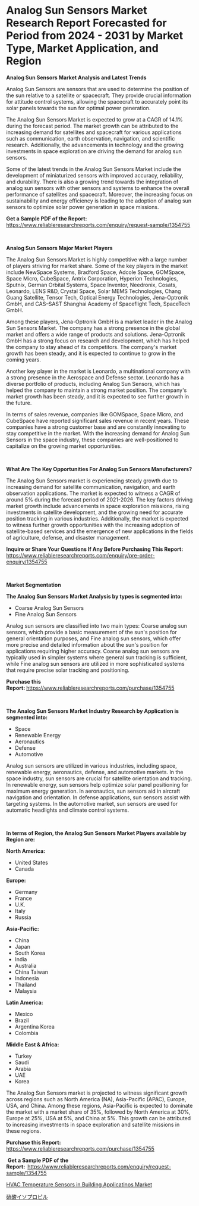 <p><h1>Analog Sun Sensors Market Research Report Forecasted for Period from 2024 -  2031 by Market Type, Market Application, and Region</h1></p><p><strong>Analog Sun Sensors Market Analysis and Latest Trends</strong></p>
<p><p>Analog Sun Sensors are sensors that are used to determine the position of the sun relative to a satellite or spacecraft. They provide crucial information for attitude control systems, allowing the spacecraft to accurately point its solar panels towards the sun for optimal power generation.</p><p>The Analog Sun Sensors Market is expected to grow at a CAGR of 14.1% during the forecast period. The market growth can be attributed to the increasing demand for satellites and spacecraft for various applications such as communication, earth observation, navigation, and scientific research. Additionally, the advancements in technology and the growing investments in space exploration are driving the demand for analog sun sensors.</p><p>Some of the latest trends in the Analog Sun Sensors Market include the development of miniaturized sensors with improved accuracy, reliability, and durability. There is also a growing trend towards the integration of analog sun sensors with other sensors and systems to enhance the overall performance of satellites and spacecraft. Moreover, the increasing focus on sustainability and energy efficiency is leading to the adoption of analog sun sensors to optimize solar power generation in space missions.</p></p>
<p><strong>Get a Sample PDF of the Report:&nbsp;</strong> <a href="https://www.reliableresearchreports.com/enquiry/request-sample/1354755">https://www.reliableresearchreports.com/enquiry/request-sample/1354755</a></p>
<p>&nbsp;</p>
<p><strong>Analog Sun Sensors Major Market Players</strong></p>
<p><p>The Analog Sun Sensors Market is highly competitive with a large number of players striving for market share. Some of the key players in the market include NewSpace Systems, Bradford Space, Adcole Space, GOMSpace, Space Micro, CubeSpace, Antrix Corporation, Hyperion Technologies, Sputnix, German Orbital Systems, Space Inventor, Needronix, Cosats, Leonardo, LENS R&D, Crystal Space, Solar MEMS Technologies, Chang Guang Satellite, Tensor Tech, Optical Energy Technologies, Jena-Optronik GmbH, and CAS–SAST Shanghai Academy of Spaceflight Tech, SpaceTech GmbH.</p><p>Among these players, Jena-Optronik GmbH is a market leader in the Analog Sun Sensors Market. The company has a strong presence in the global market and offers a wide range of products and solutions. Jena-Optronik GmbH has a strong focus on research and development, which has helped the company to stay ahead of its competitors. The company's market growth has been steady, and it is expected to continue to grow in the coming years.</p><p>Another key player in the market is Leonardo, a multinational company with a strong presence in the Aerospace and Defense sector. Leonardo has a diverse portfolio of products, including Analog Sun Sensors, which has helped the company to maintain a strong market position. The company's market growth has been steady, and it is expected to see further growth in the future.</p><p>In terms of sales revenue, companies like GOMSpace, Space Micro, and CubeSpace have reported significant sales revenue in recent years. These companies have a strong customer base and are constantly innovating to stay competitive in the market. With the increasing demand for Analog Sun Sensors in the space industry, these companies are well-positioned to capitalize on the growing market opportunities.</p></p>
<p>&nbsp;</p>
<p><strong>What Are The Key Opportunities For Analog Sun Sensors Manufacturers?</strong></p>
<p><p>The Analog Sun Sensors market is experiencing steady growth due to increasing demand for satellite communication, navigation, and earth observation applications. The market is expected to witness a CAGR of around 5% during the forecast period of 2021-2026. The key factors driving market growth include advancements in space exploration missions, rising investments in satellite development, and the growing need for accurate position tracking in various industries. Additionally, the market is expected to witness further growth opportunities with the increasing adoption of satellite-based services and the emergence of new applications in the fields of agriculture, defense, and disaster management.</p></p>
<p><strong>Inquire or Share Your Questions If Any Before Purchasing This Report:</strong> <a href="https://www.reliableresearchreports.com/enquiry/pre-order-enquiry/1354755">https://www.reliableresearchreports.com/enquiry/pre-order-enquiry/1354755</a></p>
<p>&nbsp;</p>
<p><strong>Market Segmentation</strong></p>
<p><strong>The Analog Sun Sensors Market Analysis by types is segmented into:</strong></p>
<p><ul><li>Coarse Analog Sun Sensors</li><li>Fine Analog Sun Sensors</li></ul></p>
<p><p>Analog sun sensors are classified into two main types: Coarse analog sun sensors, which provide a basic measurement of the sun's position for general orientation purposes, and Fine analog sun sensors, which offer more precise and detailed information about the sun's position for applications requiring higher accuracy. Coarse analog sun sensors are typically used in simpler systems where general sun tracking is sufficient, while Fine analog sun sensors are utilized in more sophisticated systems that require precise solar tracking and positioning.</p></p>
<p><strong>Purchase this Report:&nbsp;</strong><a href="https://www.reliableresearchreports.com/purchase/1354755">https://www.reliableresearchreports.com/purchase/1354755</a></p>
<p>&nbsp;</p>
<p><strong>The Analog Sun Sensors Market Industry Research by Application is segmented into:</strong></p>
<p><ul><li>Space</li><li>Renewable Energy</li><li>Aeronautics</li><li>Defense</li><li>Automotive</li></ul></p>
<p><p>Analog sun sensors are utilized in various industries, including space, renewable energy, aeronautics, defense, and automotive markets. In the space industry, sun sensors are crucial for satellite orientation and tracking. In renewable energy, sun sensors help optimize solar panel positioning for maximum energy generation. In aeronautics, sun sensors aid in aircraft navigation and orientation. In defense applications, sun sensors assist with targeting systems. In the automotive market, sun sensors are used for automatic headlights and climate control systems.</p></p>
<p>&nbsp;</p>
<p><strong>In terms of Region, the Analog Sun Sensors Market Players available by Region are:</strong></p>
<p>
    <p> <strong> North America: </strong>
        <ul>
            <li>United States</li>
            <li>Canada</li>
        </ul>
        </p> 
    <p> <strong> Europe: </strong>
        <ul>
            <li>Germany</li>
            <li>France</li>
            <li>U.K.</li>
            <li>Italy</li>
            <li>Russia</li>
        </ul>
        </p> 
    <p> <strong> Asia-Pacific: </strong>
        <ul>
            <li>China</li>
            <li>Japan</li>
            <li>South Korea</li>
            <li>India</li>
            <li>Australia</li>
            <li>China Taiwan</li>
            <li>Indonesia</li>
            <li>Thailand</li>
            <li>Malaysia</li>
        </ul>
        </p> 
    <p> <strong> Latin America: </strong>
        <ul>
            <li>Mexico</li>
            <li>Brazil</li>
            <li>Argentina Korea</li>
            <li>Colombia</li>
        </ul>
        </p> 
    <p> <strong> Middle East & Africa: </strong>
        <ul>
            <li>Turkey</li>
            <li>Saudi</li>
            <li>Arabia</li>
            <li>UAE</li>
            <li>Korea</li>
        </ul>
    </p>
    </p>
<p><p>The Analog Sun Sensors market is projected to witness significant growth across regions such as North America (NA), Asia-Pacific (APAC), Europe, USA, and China. Among these regions, Asia-Pacific is expected to dominate the market with a market share of 35%, followed by North America at 30%, Europe at 25%, USA at 5%, and China at 5%. This growth can be attributed to increasing investments in space exploration and satellite missions in these regions.</p></p>
<p><strong>Purchase this Report: </strong><a href="https://www.reliableresearchreports.com/purchase/1354755">https://www.reliableresearchreports.com/purchase/1354755</a></p>
<p>&nbsp;<strong>Get a Sample PDF of the Report:&nbsp;&nbsp;</strong><a href="https://www.reliableresearchreports.com/enquiry/request-sample/1354755">https://www.reliableresearchreports.com/enquiry/request-sample/1354755</a></p>
<p><strong></strong></p>
<p><p><a href="https://github.com/RickHolmes3/Market-Research-Report-List-4/blob/main/hvac-temperature-sensors-in-building-applicatinos-market.md">HVAC Temperature Sensors in Building Applicatinos Market</a></p><p><a href="https://github.com/zekaoe592392/Market-Research-Report-List-1/blob/main/619953913844.md">硝酸イソプロピル</a></p></p>